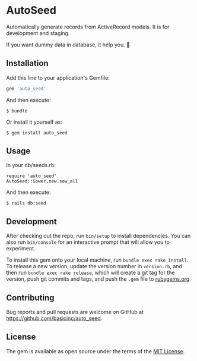 # AutoSeed

Automatically generate records from ActiveRecord models. It is for development and staging.

If you want dummy data in database, it help you. 🍊

## Installation

Add this line to your application's Gemfile:

```ruby
gem 'auto_seed'
```

And then execute:

    $ bundle

Or install it yourself as:

    $ gem install auto_seed

## Usage

In your db/seeds.rb:

```
require 'auto_seed'
AutoSeed::Sower.new.sow_all
```

And then execute:

    $ rails db:seed

## Development

After checking out the repo, run `bin/setup` to install dependencies. You can also run `bin/console` for an interactive prompt that will allow you to experiment.

To install this gem onto your local machine, run `bundle exec rake install`. To release a new version, update the version number in `version.rb`, and then run `bundle exec rake release`, which will create a git tag for the version, push git commits and tags, and push the `.gem` file to [rubygems.org](https://rubygems.org).

## Contributing

Bug reports and pull requests are welcome on GitHub at https://github.com/basicinc/auto_seed.


## License

The gem is available as open source under the terms of the [MIT License](http://opensource.org/licenses/MIT).

